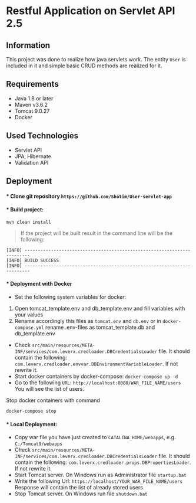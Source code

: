 # Restful Application on Servlet API 2.5
## Information
This project was done to realize how java servlets work. The entity `User` is included in it and simple basic CRUD methods are realized for it.

## Requirements
* Java 1.8 or later
* Maven v3.6.2
* Tomcat 9.0.27
* Docker

## Used Technologies
* Servlet API
* JPA, Hibernate
* Validation API

## Deployment

#### * Clone git repository `https://github.com/Shotim/User-servlet-app`

#### * Build project:
```
mvn clean install
```

>If the project will be built result in the command line will be the following:
```
[INFO] ------------------------------------------------------------------------
[INFO] BUILD SUCCESS
[INFO] ------------------------------------------------------------------------
```
#### * Deployment with Docker
* Set the following system variables for docker:
1) Open tomcat_template.env and db_template.env and fill variables with your values
2) Rename accordingly this files as `tomcat.env` and `db.env` or in `docker-compose.yml` rename .env-files as
tomcat_template.db and db_template.env
* Check `src/main/resources/META-INF/services/com.leverx.credloader.DBCredentialsLoader` file. It should contain the following:
`com.leverx.credloader.envvar.DBEnvironmentVariableLoader`. If not rewrite it.
* Start docker containers by docker-compose:
`
docker-compose up -d
`
*  Go to the following `URL`:
`
http://localhost:8080/WAR_FILE_NAME/users
`
You will see the list of users.

Stop docker containers with command
 ```
 docker-compose stop
```
#### * Local Deployment:
* Copy war file you have just created to `CATALINA_HOME/webapps`, e.g.
`C:/Tomcat9/webapps`
* Check `src/main/resources/META-INF/services/com.leverx.credloader.DBCredentialsLoader` file. It should contain the following:
`com.leverx.credloader.props.DBPropertiesLoader`. If not rewrite it.
* Start Tomcat server. On Windows run as Administrator file `startup.bat`
* Write the following Url: `https://localhost/YOUR_WAR_FILE_NAME/users`
Response will contain the list of already stored users
* Stop Tomcat server. On Windows run file `shutdown.bat`